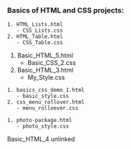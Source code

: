 ### Basics of HTML and CSS projects:
```
1. HTML_Lists.html
   - CSS_Lists.css
2. HTML_Table.html
   - CSS_Table.css
```

1. Basic_HTML_5.html
   - Basic_CSS_2.css
3. Basic_HTML_3.html
   - My_Style.css
```
1. basics_css_demo_1.html 
   - basic_style.css
2. css_menu_rollover.html
   - menu_rolloever.css
```
```
1. photo-package.html
   - photo_style.css
```
Basic_HTML_4 unlinked
